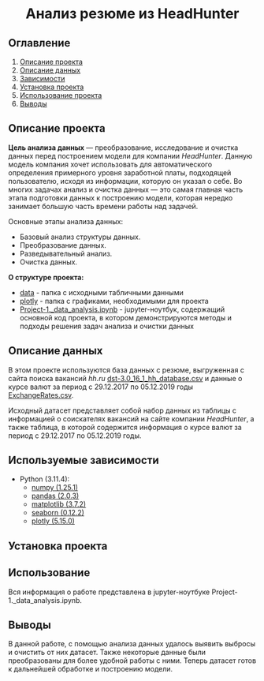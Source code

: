 
# <center> Анализ резюме из HeadHunter </center>
## Оглавление
1. [Описание проекта]()
2. [Описание данных]()
3. [Зависимости]()
4. [Установка проекта]()
5. [Использование проекта]()
6. [Выводы]()

## Описание проекта

**Цель анализа данных** — преобразование, исследование и очистка данных перед построением модели для компании *HeadHunter*. Данную модель компания хочет использовать для автоматического определения примерного уровня заработной платы, подходящей пользователю, исходя из информации, которую он указал о себе. Во многих задачах анализ и очистка данных — это самая главная часть этапа подготовки данных к построению модели, которая нередко занимает большую часть времени работы над задачей.

Основные этапы анализа данных:
* Базовый анализ структуры данных.
* Преобразование данных.
* Разведывательный анализ.
* Очистка данных.

**О структуре проекта:**
* [data]() - папка с исходными табличными данными
* [plotly]() - папка с графиками, необходимыми для проекта
* [Project-1._data_analysis.ipynb]() - jupyter-ноутбук, содержащий основной код проекта, в котором демонстрируются методы и подходы решения задач анализа и очистки данных


## Описание данных
В этом проекте используются база данных с резюме, выгруженная с сайта поиска вакансий *hh.ru* [dst-3.0_16_1_hh_database.csv]() и данные о курсе валют за период с 29.12.2017 по 05.12.2019 годы [ExchangeRates.csv]().

Исходный датасет представляет собой набор данных из таблицы с информацией о соискателях вакансий на сайте компании *HeadHunter*, а также таблица, в которой содержится информация о курсе валют за период с 29.12.2017 по 05.12.2019 годы.

## Используемые зависимости
* Python (3.11.4):
    * [numpy (1.25.1)]()
    * [pandas (2.0.3)]()
    * [matplotlib (3.7.2)]()
    * [seaborn (0.12.2)]()
    * [plotly (5.15.0)]()

## Установка проекта


## Использование
Вся информация о работе представлена в jupyter-ноутбуке Project-1._data_analysis.ipynb.

## Выводы

В данной работе, с помощью анализа данных удалось выявить выбросы и очистить от них датасет. Также некоторые данные были преобразованы для более удобной работы с ними. Теперь датасет готов к дальнейшей обработке и построению модели. 